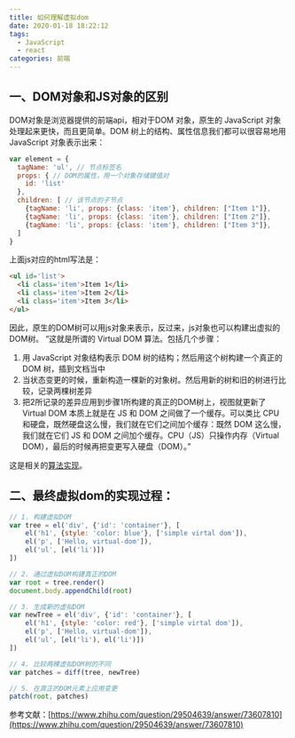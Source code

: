 ```yaml
---
title: 如何理解虚拟dom
date: 2020-01-18 18:22:12
tags: 
  - JavaScript
  - react
categories: 前端  
---
```

## 一、DOM对象和JS对象的区别
DOM对象是浏览器提供的前端api，相对于DOM 对象，原生的 JavaScript 对象处理起来更快，而且更简单。DOM 树上的结构、属性信息我们都可以很容易地用 JavaScript 对象表示出来：
``` js
var element = {
  tagName: 'ul', // 节点标签名
  props: { // DOM的属性，用一个对象存储键值对
    id: 'list'
  },
  children: [ // 该节点的子节点
    {tagName: 'li', props: {class: 'item'}, children: ["Item 1"]},
    {tagName: 'li', props: {class: 'item'}, children: ["Item 2"]},
    {tagName: 'li', props: {class: 'item'}, children: ["Item 3"]},
  ]
}
```
上面js对应的html写法是：
``` html
<ul id='list'>
  <li class='item'>Item 1</li>
  <li class='item'>Item 2</li>
  <li class='item'>Item 3</li>
</ul>
```
因此，原生的DOM树可以用js对象来表示，反过来，js对象也可以构建出虚拟的DOM树。
“这就是所谓的 Virtual DOM 算法。包括几个步骤：
1. 用 JavaScript 对象结构表示 DOM 树的结构；然后用这个树构建一个真正的 DOM 树，插到文档当中
2. 当状态变更的时候，重新构造一棵新的对象树。然后用新的树和旧的树进行比较，记录两棵树差异
3. 把2所记录的差异应用到步骤1所构建的真正的DOM树上，视图就更新了
Virtual DOM 本质上就是在 JS 和 DOM 之间做了一个缓存。可以类比 CPU 和硬盘，既然硬盘这么慢，我们就在它们之间加个缓存：既然 DOM 这么慢，我们就在它们 JS 和 DOM 之间加个缓存。CPU（JS）只操作内存（Virtual DOM），最后的时候再把变更写入硬盘（DOM）。”

这是相关的[算法实现](https://www.zhihu.com/question/29504639)。

## 二、最终虚拟dom的实现过程：
``` js 
// 1. 构建虚拟DOM
var tree = el('div', {'id': 'container'}, [
    el('h1', {style: 'color: blue'}, ['simple virtal dom']),
    el('p', ['Hello, virtual-dom']),
    el('ul', [el('li')])
])

// 2. 通过虚拟DOM构建真正的DOM
var root = tree.render()
document.body.appendChild(root)

// 3. 生成新的虚拟DOM
var newTree = el('div', {'id': 'container'}, [
    el('h1', {style: 'color: red'}, ['simple virtal dom']),
    el('p', ['Hello, virtual-dom']),
    el('ul', [el('li'), el('li')])
])

// 4. 比较两棵虚拟DOM树的不同
var patches = diff(tree, newTree)

// 5. 在真正的DOM元素上应用变更
patch(root, patches)
```

参考文献：[https://www.zhihu.com/question/29504639/answer/73607810](https://www.zhihu.com/question/29504639/answer/73607810)